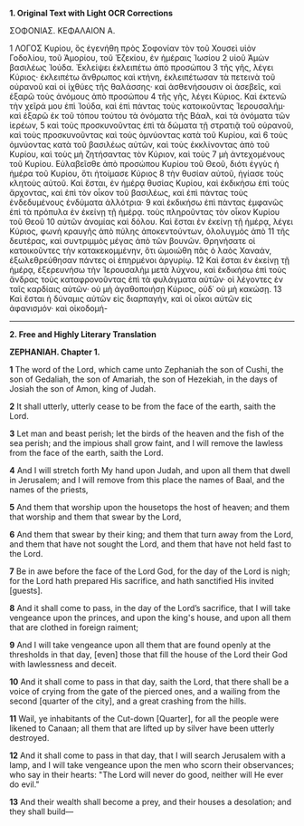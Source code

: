 **1. Original Text with Light OCR Corrections**

ΣΟΦΟΝΙΑΣ. ΚΕΦΑΛΑΙΟΝ Α.

1 ΛΟΓΟΣ Κυρίου, ὃς ἐγενήθη πρὸς Σοφονίαν τὸν τοῦ Χουσεὶ
υἱὸν Γοδολίου, τοῦ Ἀμορίου, τοῦ Ἑζεκίου, ἐν ἡμέραις Ἰωσίου
2 υἱοῦ Ἀμὼν βασιλέως Ἰούδα. Ἐκλείψει ἐκλειπέτω ἀπὸ προσώπου
3 τῆς γῆς, λέγει Κύριος· ἐκλειπέτω ἄνθρωπος καὶ κτήνη, ἐκλειπέτωσαν τὰ πετεινὰ τοῦ οὐρανοῦ καὶ οἱ ἰχθύες τῆς θαλάσσης· καὶ
ἀσθενήσουσιν οἱ ἀσεβεῖς, καὶ ἐξαρῶ τοὺς ἀνόμους ἀπὸ προσώπου
4 τῆς γῆς, λέγει Κύριος. Καὶ ἐκτενῶ τὴν χεῖρά μου ἐπὶ Ἰούδα, καὶ
ἐπὶ πάντας τοὺς κατοικοῦντας Ἱερουσαλήμ· καὶ ἐξαρῶ ἐκ τοῦ
τόπου τούτου τὰ ὀνόματα τῆς Βάαλ, καὶ τὰ ὀνόματα τῶν ἱερέων,
5 καὶ τοὺς προσκυνοῦντας ἐπὶ τὰ δώματα τῇ στρατιᾷ τοῦ οὐρανοῦ,
καὶ τοὺς προσκυνοῦντας καὶ τοὺς ὀμνύοντας κατὰ τοῦ Κυρίου, καὶ
6 τοὺς ὀμνύοντας κατὰ τοῦ βασιλέως αὐτῶν, καὶ τοὺς ἐκκλίνοντας
ἀπὸ τοῦ Κυρίου, καὶ τοὺς μὴ ζητήσαντας τὸν Κύριον, καὶ τοὺς
7 μὴ ἀντεχομένους τοῦ Κυρίου. Εὐλαβεῖσθε ἀπὸ προσώπου Κυρίου
τοῦ Θεοῦ, διότι ἐγγὺς ἡ ἡμέρα τοῦ Κυρίου, ὅτι ἡτοίμασε Κύριος
8 τὴν θυσίαν αὐτοῦ, ἡγίασε τοὺς κλητοὺς αὐτοῦ. Καὶ ἔσται, ἐν ἡμέρᾳ θυσίας Κυρίου, καὶ ἐκδικήσω ἐπὶ τοὺς ἄρχοντας, καὶ ἐπὶ
τὸν οἶκον τοῦ βασιλέως, καὶ ἐπὶ πάντας τοὺς ἐνδεδυμένους ἐνδύματα ἀλλότρια·
9 καὶ ἐκδικήσω ἐπὶ πάντας ἐμφανῶς ἐπὶ τὰ πρόπυλα
ἐν ἐκείνῃ τῇ ἡμέρᾳ. τοὺς πληροῦντας τὸν οἶκον Κυρίου τοῦ Θεοῦ
10 αὐτῶν ἀνομίας καὶ δόλου. Καὶ ἔσται ἐν ἐκείνῃ τῇ ἡμέρᾳ, λέγει
Κύριος, φωνὴ κραυγῆς ἀπὸ πύλης ἀποκεντούντων, ὁλολυγμὸς ἀπὸ
11 τῆς δευτέρας, καὶ συντριμμὸς μέγας ἀπὸ τῶν βουνῶν. Θρηνήσατε οἱ
κατοικοῦντες τὴν κατακεκομμένην, ὅτι ὡμοιώθη πᾶς ὁ λαὸς Χαναάν, ἐξωλεθρεύθησαν πάντες οἱ ἐπηρμένοι ἀργυρίῳ.
12 Καὶ ἔσται ἐν ἐκείνῃ τῇ ἡμέρᾳ, ἐξερευνήσω τὴν Ἱερουσαλὴμ μετὰ λύχνου, καὶ ἐκδικήσω ἐπὶ τοὺς ἄνδρας τοὺς καταφρονοῦντας ἐπὶ τὰ φυλάγματα αὐτῶν· οἱ λέγοντες ἐν ταῖς καρδίαις αὐτῶν· οὐ μὴ ἀγαθοποιήσῃ Κύριος, οὐδ᾽ οὐ μὴ κακώσῃ.
13 Καὶ ἔσται ἡ δύναμις αὐτῶν εἰς διαρπαγήν, καὶ οἱ οἶκοι αὐτῶν εἰς ἀφανισμόν· καὶ οἰκοδομή-

---

**2. Free and Highly Literary Translation**

**ZEPHANIAH. Chapter 1.**

**1** The word of the Lord, which came unto Zephaniah the son of Cushi, the son of Gedaliah, the son of Amariah, the son of Hezekiah, in the days of Josiah the son of Amon, king of Judah.

**2** It shall utterly, utterly cease to be from the face of the earth, saith the Lord.

**3** Let man and beast perish; let the birds of the heaven and the fish of the sea perish; and the impious shall grow faint, and I will remove the lawless from the face of the earth, saith the Lord.

**4** And I will stretch forth My hand upon Judah, and upon all them that dwell in Jerusalem; and I will remove from this place the names of Baal, and the names of the priests,

**5** And them that worship upon the housetops the host of heaven; and them that worship and them that swear by the Lord,

**6** And them that swear by their king; and them that turn away from the Lord, and them that have not sought the Lord, and them that have not held fast to the Lord.

**7** Be in awe before the face of the Lord God, for the day of the Lord is nigh; for the Lord hath prepared His sacrifice, and hath sanctified His invited [guests].

**8** And it shall come to pass, in the day of the Lord’s sacrifice, that I will take vengeance upon the princes, and upon the king's house, and upon all them that are clothed in foreign raiment;

**9** And I will take vengeance upon all them that are found openly at the thresholds in that day, [even] those that fill the house of the Lord their God with lawlessness and deceit.

**10** And it shall come to pass in that day, saith the Lord, that there shall be a voice of crying from the gate of the pierced ones, and a wailing from the second [quarter of the city], and a great crashing from the hills.

**11** Wail, ye inhabitants of the Cut-down [Quarter], for all the people were likened to Canaan; all them that are lifted up by silver have been utterly destroyed.

**12** And it shall come to pass in that day, that I will search Jerusalem with a lamp, and I will take vengeance upon the men who scorn their observances; who say in their hearts: "The Lord will never do good, neither will He ever do evil."

**13** And their wealth shall become a prey, and their houses a desolation; and they shall build—